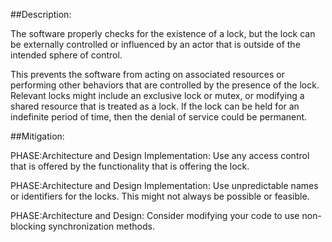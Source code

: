##Description:

The software properly checks for the existence of a lock, but the lock can be externally controlled or influenced by an actor that is outside of the intended sphere of control.

This prevents the software from acting on associated resources or performing other behaviors that are controlled by the presence of the lock. Relevant locks might include an exclusive lock or mutex, or modifying a shared resource that is treated as a lock. If the lock can be held for an indefinite period of time, then the denial of service could be permanent.

##Mitigation:


PHASE:Architecture and Design Implementation:
Use any access control that is offered by the functionality that is offering the lock.

PHASE:Architecture and Design Implementation:
Use unpredictable names or identifiers for the locks. This might not always be possible or feasible.

PHASE:Architecture and Design:
Consider modifying your code to use non-blocking synchronization methods.

